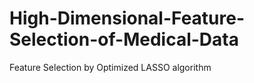 # High-Dimensional-Feature-Selection-of-Medical-Data
Feature Selection by Optimized LASSO algorithm
